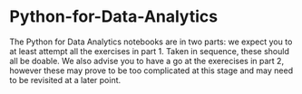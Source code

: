 # Python-for-Data-Analytics

The Python for Data Analytics notebooks are in two parts: we expect you to at least attempt all the exercises in part 1. Taken in sequence, these should all be doable. We also advise you to have a go at the exerecises in part 2, however these may prove to be too complicated at this stage and may need to be revisited at a later point.